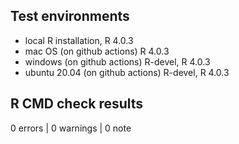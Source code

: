 ## Test environments

* local R installation, R 4.0.3
* mac OS (on github actions) R 4.0.3
* windows (on github actions) R-devel, R 4.0.3
* ubuntu 20.04 (on github actions) R-devel, R 4.0.3

## R CMD check results

0 errors | 0 warnings | 0 note
